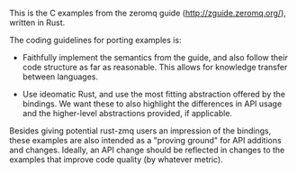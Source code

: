 This is the C examples from the zeromq guide (http://zguide.zeromq.org/),
written in Rust.

The coding guidelines for porting examples is:

- Faithfully implement the semantics from the guide, and also follow
  their code structure as far as reasonable. This allows for knowledge
  transfer between languages.

- Use ideomatic Rust, and use the most fitting abstraction offered by
  the bindings. We want these to also highlight the differences in API
  usage and the higher-level abstractions provided, if applicable.

Besides giving potential rust-zmq users an impression of the bindings,
these examples are also intended as a "proving ground" for API
additions and changes. Ideally, an API change should be reflected in
changes to the examples that improve code quality (by whatever
metric).
